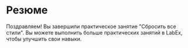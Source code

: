 # Резюме

Поздравляем! Вы завершили практическое занятие "Сбросить все стили". Вы можете выполнить больше практических занятий в LabEx, чтобы улучшить свои навыки.

